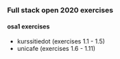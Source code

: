 ### Full stack open 2020 exercises

#### osa1 exercises

* kurssitiedot  (exercises 1.1 - 1.5)
* unicafe       (exercises 1.6 - 1.11)